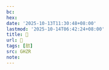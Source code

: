 ```yaml
---
bc:
hex:
date: '2025-10-13T11:30:48+08:00'
lastmod: '2025-10-14T06:42:24+08:00'
title: 󰧌
url: 󰧌
tags: [肕]
src: GHZR
note:
---
```

